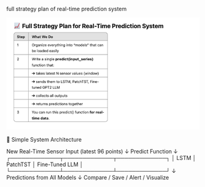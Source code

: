 full strategy plan of real-time prediction system

![alt text](../outputs/strategy_for_real_time_prediction_system.png)


🧠 Simple System Architecture

New Real-Time Sensor Input (latest 96 points)
        ↓
Predict Function
        ↓
 ┌─────────────┬─────────────┬─────────────┐
 │   LSTM      │ PatchTST     │ Fine-Tuned LLM │
 └─────────────┴─────────────┴─────────────┘
        ↓
 Predictions from All Models
        ↓
 Compare / Save / Alert / Visualize